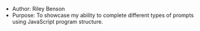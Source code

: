 * Author: Riley Benson
* Purpose: To showcase my ability to complete different types of prompts using JavaScript program structure.